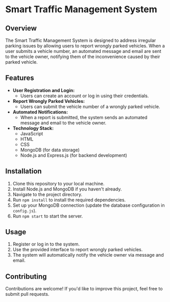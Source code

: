 
# Smart Traffic Management System

## Overview
The Smart Traffic Management System is designed to address irregular parking issues by allowing users to report wrongly parked vehicles. When a user submits a vehicle number, an automated message and email are sent to the vehicle owner, notifying them of the inconvenience caused by their parked vehicle.

## Features
- **User Registration and Login:**
  - Users can create an account or log in using their credentials.
- **Report Wrongly Parked Vehicles:**
  - Users can submit the vehicle number of a wrongly parked vehicle.
- **Automated Notifications:**
  - When a report is submitted, the system sends an automated message and email to the vehicle owner.
- **Technology Stack:**
  - JavaScript
  - HTML
  - CSS
  - MongoDB (for data storage)
  - Node.js and Express.js (for backend development)

## Installation
1. Clone this repository to your local machine.
2. Install Node.js and MongoDB if you haven't already.
3. Navigate to the project directory.
4. Run `npm install` to install the required dependencies.
5. Set up your MongoDB connection (update the database configuration in `config.js`).
6. Run `npm start` to start the server.

## Usage
1. Register or log in to the system.
2. Use the provided interface to report wrongly parked vehicles.
3. The system will automatically notify the vehicle owner via message and email.

## Contributing
Contributions are welcome! If you'd like to improve this project, feel free to submit pull requests.


